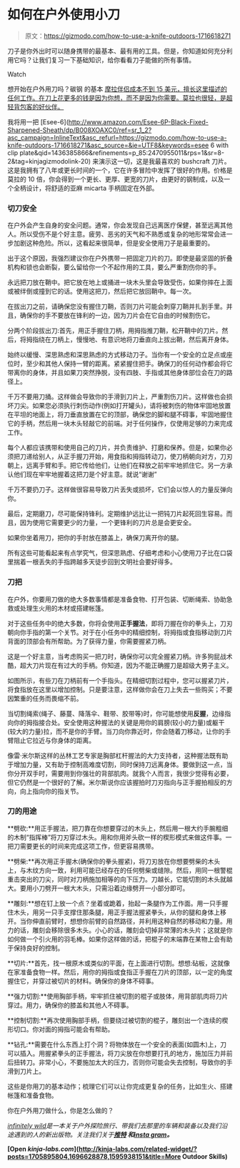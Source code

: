 # 如何在户外使用小刀

> 原文：<https://gizmodo.com/how-to-use-a-knife-outdoors-1716618271>

刀子是你外出时可以随身携带的最基本、最有用的工具。但是，你知道如何充分利用它吗？让我们复习一下基础知识，给你看看刀子能做的所有事情。

Watch

想开始在户外用刀吗？碳钢 的基本 [摩拉伴侣成本不到 15 美元，擅长这里描述的任何工作。在刀上花更多的钱是因为你想，而不是因为你需要。莫拉也很轻，是超轻背包客的好伙伴。](http://www.amazon.com/Morakniv-Companion-Outdoor-Military-4-1-Inch/dp/B004TNWD40/ref=sr_1_1?asc_campaign=InlineText&asc_refurl=https://gizmodo.com/how-to-use-a-knife-outdoors-1716618271&asc_source=&ie=UTF8&keywords=mora+clipper&qid=1399440756&rawdata=[r|http://indefinitelywild.gizmodo.com/tag/knives[t|mod-title[p|1572811597[a|B004TNWD40[au|5742849424874333163&sr=8-1&tag=kinjagizmodolink-20)

我将用一把 [Esee-6](http://www.amazon.com/Esee-6P-Black-Fixed-Sharpened-Sheath/dp/B008XOAXC0/ref=sr_1_2?asc_campaign=InlineText&asc_refurl=https://gizmodo.com/how-to-use-a-knife-outdoors-1716618271&asc_source=&ie=UTF8&keywords=esee 6 with clip plate&qid=1436385866&refinements=p_85:2470955011&rps=1&sr=8-2&tag=kinjagizmodolink-20) 来演示这一切，这是我最喜欢的 bushcraft 刀片。这是我拥有了八年或更长时间的一个，它在许多冒险中发挥了很好的作用。价格是莫拉的 10 倍，你会得到一个更长、更厚、更宽的刀片，由更好的钢制成，以及一个全柄设计，将舒适的亚麻 micarta 手柄固定在外部。

### **切刀安全**

在户外会产生自身的安全问题。通常，你会发现自己远离医疗保健，甚至远离其他人。所以受伤不是个好主意。疲劳、恶劣的天气和不熟悉或复杂的地形常常会进一步加剧这种危险。所以，这看起来很简单，但是安全使用刀子是最重要的。

出于这个原因，我强烈建议你在户外携带一把固定刀片的刀。即使是最坚固的折叠机构和锁也会断裂，要么留给你一个不起作用的工具，要么严重割伤你的手。

永远把刀放在鞘中。把它放在地上或捅进一块木头里会导致受伤，如果你摔在上面或被绊倒或撞到它的话。使用这把刀，然后把它放回鞘中。每一次。

在拔出刀之前，请确保您没有握住刀鞘，否则刀片可能会刺穿刀鞘并扎到手里。并且，确保你的手不要放在锋利的一边，因为刀片会在它自由的时候割伤它。

分两个阶段拔出刀:首先，用正手握住刀柄，用拇指推刀鞘，松开鞘中的刀片。然后，将拇指绕在刀柄上，慢慢地、有意识地将刀垂直向上拔出鞘，然后离开身体。

始终以缓慢、深思熟虑和深思熟虑的方式移动刀子。当你有一个安全的立足点或座位时，至少和其他人保持一臂的距离。紧紧握住把手。确保刀的任何动作都会将它带离你的身体，并且如果刀突然挣脱，没有四肢、手指或其他身体部位会在刀的路径上。

千万不要用刀捅。这样做会导致你的手滑到刀片上，严重割伤刀片。这样做也会损坏刀尖。如果您必须执行刺伤动作(例如打开罐头)，请将被刺伤的物体牢固地放置在平坦的地面上，将刀垂直放置在它的顶部，确保您的脚和腿不碍事，牢固地握住它的手柄，然后用一块木头轻敲它的前端。对于任何操作，仅使用足够的力来完成工作。

每个人都应该携带和使用自己的刀片，并负责维护、打磨和保养。但是，如果你必须把刀递给别人，从正手握刀开始，用食指和拇指转动刀，使刀柄朝向对方，刀刃朝上，远离手臂和手。把它传给他们，让他们在释放之前牢牢地抓住它。另一方承认他们现在牢牢地握着这把刀是个好主意。就说“谢谢”

千万不要扔刀子。这样做很容易导致刀片丢失或损坏，它们会以惊人的力量反弹向你。

最后，定期磨刀，尽可能保持锋利。定期维护远比让一把钝刀片起死回生容易。而且，因为使用它需要更少的力量，一个更锋利的刀片总是会更安全。

如果你坐着用刀，把你的手肘放在膝盖上，确保刀离开你的腿。

所有这些可能看起来有点学究气，但深思熟虑、仔细考虑和小心使用刀子比在口袋里揣着一根丢失的手指跨越多天徒步回到文明社会要好得多。

### **刀把**

在户外，你要用刀做的绝大多数事情都是准备食物、打开包装、切断绳索、协助急救或处理生火用的木材或搭建帐篷。

对于这些任务中的绝大多数，你将会使用**正手握法**，即将刀握在你的拳头上，刀刃朝向你手指的第一个关节。对于在小任务中的精细控制，将拇指或食指移动到刀片背面的顶部会有所帮助。为了获得力量，你需要握紧刀柄。

这是一个好主意，当考虑购买一把刀时，确保你可以完全握紧刀柄。许多狗屁战术酷，超大刀片现在有过大的手柄。你知道，因为不能正确握刀是超级大男子主义。

如图所示，有些刀在刀柄前有一个手指头。在精细切割过程中，您可以握紧刀片，将食指放在这里以增加控制。只是要注意，这样做你会在刀上失去一些购买；不要因繁重的任务而畏缩不前。

当切割绳索(绳子、藤蔓、降落伞、鞋带、胶带等)时，你可能想使用**反握**，边缘指向你的拇指接合处。安全使用这种握法的关键是用你的肩膀(较小的力量)或躯干(较大的力量)拉，而不是你的手臂。当刀向你靠近时，你会随着刀移动，让你的手臂阻止它拉近与你身体的距离。

像雷·米尔斯这样的丛林工艺专家是胸部杠杆握法的大力支持者，这种握法既有助于增加力量，又有助于控制高难度切割，同时保持刀远离身体。要做到这一点，当你分开双手时，需要用到你强壮的背部肌肉。就我个人而言，我很少觉得有必要，但它仍然是一个很好的了解。米尔斯说你应该握拍时刀刃指向与正手握拍相反的方向，向上指向你的指关节。

### **刀的用途**

**劈砍:**用正手握法，把刀靠在你想要穿过的木头上，然后用一根大约手腕粗细的木制“指挥棒”将刀刃穿过木头。用和你用斧头砍一样的楔形模式来做这件事。一把刀需要更长的时间来完成这项工作，但更容易携带。

**劈柴:**再次用正手握木(确保你的拳头握紧)，将刀刃放在你想要劈柴的木头上，与木纹方向一致，利用可能已经存在的任何劈柴或缝隙。然后，用同一根警棍重击突出的刀尖，同时对刀柄施加相等的向下压力。刀越长，它能切割的木头就越大。要用小刀劈开一根大木头，只需沿着边缘劈开一小部分即可。

**雕刻:**想在钉上放一个点？坐着或跪着，抬起一条腿作为工作面。用一只手握住木头，用另一只手支撑住那条腿，用正手握法握紧拳头，从你的腿和身体上移开。当你伸直前臂时，想想你前臂的自然路径，并利用这种自然的移动和力量。用力的话，雕刻会移除很多木头。小心的话，雕刻会切掉非常薄的木头片；这就是你如何做一个引火用的羽毛棒。如果你这样做的话，把棍子的末端靠在某物上会有助于保持良好的控制。

**切片:**首先，找一根原木或类似的平面，在上面进行切割。想想:砧板，这就像在家准备食物一样。然后，用你的拇指或食指正手握在刀片的顶部，以一定的角度握住它，并穿过被切片的材料。确保你的身体不碍事。

**强力切割:**使用胸部手柄，牢牢抓住被切割的棍子或肢体，用背部肌肉将刀片穿过。用力，确保你的膝盖和其他人不碍事。

**控制切割:**再次使用胸部手柄，但要绕过被切割的棍子，雕刻出一个连续的楔形切口。你对面的拇指可能会有帮助。

**钻孔:**需要在什么东西上打个洞？将物体放在一个安全的表面(如圆木)上，刀可以插入。用握紧拳头的正手握法，将刀尖放在你想要打孔的地方，施加压力并前后扭转刀。非常小心，不要施加太大的压力，否则你可能会失去控制，导致你的手滑到刀片上。

这些是你用刀的基本动作；梳理它们可以让你完成更复杂的任务，比如生火、搭建帐篷和准备食物。

你在户外用刀做什么，你是怎么做的？

[*infinitely wild*](http://indefinitelywild.gizmodo.com/)*是一本关于户外探险旅行、带我们去那里的车辆和装备以及我们沿途遇到的人的新出版物。关注我们关于*[](https://www.facebook.com/indefinitelywild)**[*推特*](https://twitter.com/indefinitewild) *和*[*insta gram*](http://instagram.com/indefinitewild)*。***

**[Open *kinja-labs.com*](http://kinja-labs.com/related-widget/?posts=1705895804,1696628878,1595938151&title=More Outdoor Skills)**